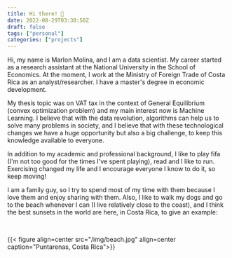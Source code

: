 ```yaml
---
title: Hi there! 👋
date: 2022-08-29T03:30:58Z
draft: false
tags: ["personal"]
categories: ["projects"]
---
```


Hi, my name is Marlon Molina, and I am a data scientist. My career started as a research assistant at the National University in the School of Economics. At the moment, I work at the Ministry of Foreign Trade of Costa Rica as an analyst/researcher. I have a master's degree in economic development.

My thesis topic was on VAT tax in the context of General Equilibrium (convex optimization problem) and my main interest now is Machine Learning. I believe that with the data revolution, algorithms can help us to solve many problems in society,
and I believe that with these technological changes we have a huge opportunity but also a big challenge, to keep this knowledge available to everyone.


In addition to my academic and professional background, I like to play fifa (I'm not too good for the times I've spent playing), read and I like to run. Exercising changed my life and I encourage everyone I know to do it, so keep moving! 

I am a family guy, so I try to spend most of my time with them because I love them and enjoy sharing with them.
Also, I like to walk my dogs and go to the beach whenever I can (I live relatively close to the coast), and I think the best sunsets in the world are here, in Costa Rica, to give an example:

<br> 

{{< figure align=center src="/img/beach.jpg" align=center caption="Puntarenas, Costa Rica">}}